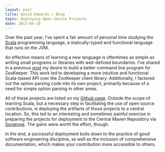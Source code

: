 ```yaml
---
layout: post
title: David Edwards / Blog
topic: Deploying Open Source Projects
date: 2013-04-10
---
```

Over the past year, I’ve spent a fair amount of personal time studying the [Scala](http://www.scala-lang.org) programming
language, a statically-typed and functional language that runs on the JVM.

An effective means of learning a new language is oftentimes as simple as writing small programs or libraries with well-defined
boundaries. I’ve shared in a previous [post](http://loopfor.com/2012/12/17/a-scala-api-and-cli-for-zookeeper.html) my desire
to build a better command line program for ZooKeeper. This work led to developing a more intuitive and functional Scala-based
API over the ZooKeeper client library. Additionally, I factored out the option parsing code into its own project, primarily
because of a need for simple option parsing in other areas.

All of these projects are listed on my [Github page](https://github.com/davidledwards). Outside the scope of learning Scala, but
a necessary step in facilitating the use of open source contributions, is deploying the artifacts of those projects to a central
location. So, this led to an interesting and sometimes painful exercise in preparing the projects for deployment to the Central
Maven Repository via [Sonatype](http://www.sonatype.org). The gains were worth the effort, though.

In the end, a successful deployment boils down to the practice of good software engineering discipline, as well as the inclusion
of comprehensive documentation, which makes your contribution more accessible to others.
